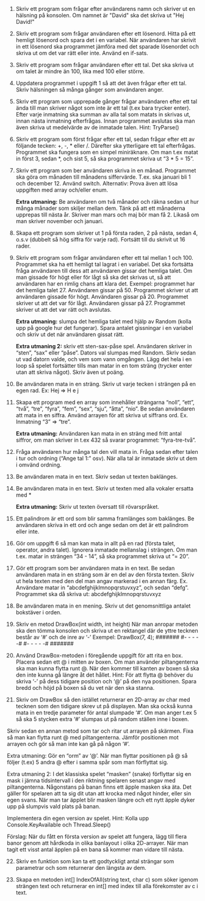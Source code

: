 1.	Skriv ett program som frågar efter användarens namn och skriver ut en hälsning på konsolen. Om namnet är "David" ska det skriva ut "Hej David!"

2.	Skriv ett program som frågar användaren efter ett lösenord. Hitta på ett hemligt lösenord och spara det i en variabel. När användaren har skrivit in ett lösenord ska programmet jämföra med det sparade lösenordet och skriva ut om det var rätt eller inte. Använd en if-sats.

3.	Skriv ett program som frågar användaren efter ett tal. Det ska skriva ut om talet är mindre än 100, lika med 100 eller större.

4.	Uppdatera programmet i uppgift 1 så att det även frågar efter ett tal. Skriv hälsningen så många gånger som användaren anger.

5.	Skriv ett program som upprepade gånger frågar användaren efter ett tal ända till man skriver något som inte är ett tal (t.ex bara trycker enter). Efter varje inmatning ska summan av alla tal som matats in skrivas ut, innan nästa inmatning efterfrågas. Innan programmet avslutas ska man även skriva ut medelvärde av de inmatade talen. Hint: TryParse()

6.	Skriv ett program som först frågar efter ett tal, sedan frågar efter ett av följande tecken: +, -, * eller /. Därefter ska ytterligare ett tal efterfrågas. Programmet ska fungera som en simpel miniräknare. Om man t.ex matat in först 3, sedan *, och sist 5, så ska programmet skriva ut “3 * 5 = 15”.

7.	Skriv ett program som ber användaren skriva in en månad. Programmet ska göra om månaden till månadens siffervärde. T.ex. ska januari bli 1 och december 12. Använd switch.
Alternativ: Prova även att lösa uppgiften med array och/eller enum.

    **Extra utmaning:** Be användaren om två månader och räkna sedan ut hur många månader som skiljer mellan dem. Tänk på att ett månaderna upprepas till nästa år. Skriver man mars och maj bör man få 2. Likaså om man skriver november och januari.

8.	Skapa ett program som skriver ut 1 på första raden, 2 på nästa, sedan 4, o.s.v (dubbelt så hög siffra för varje rad). Fortsätt till du skrivit ut 16 rader.

9.	Skriv ett program som frågar användaren efter ett tal mellan 1 och 100. Programmet ska ha ett hemligt tal lagrat i en variabel. Det ska fortsätta fråga användaren till dess att användaren gissar det hemliga talet. Om man gissade för högt eller för lågt så ska det skrivas ut, så att användaren har en rimlig chans att klara det.
Exempel: programmet har det hemliga talet 27. Användaren gissar på 50. Programmet skriver ut att användaren gissade för högt. Användaren gissar på 20. Programmet skriver ut att det var för lågt. Användaren gissar på 27. Programmet skriver ut att det var rätt och avslutas.

    **Extra utmaning:** slumpa det hemliga talet med hjälp av Random (kolla upp på google hur det fungerar). Spara antalet gissningar i en variabel och skriv ut det när användaren gissat rätt.

    **Extra utmaning 2:** skriv ett sten-sax-påse spel. Användaren skriver in “sten”, “sax” eller “påse”. Dators val slumpas med Random. Skriv sedan ut vad datorn valde, och vem som vann omgången. Lägg det hela i en loop så spelet fortsätter tills man matar in en tom sträng (trycker enter utan att skriva något). Skriv även ut poäng.
    
10.	Be användaren mata in en sträng. Skriv ut varje tecken i strängen på en egen rad.
Ex: Hej =>
H
e
j

11.	Skapa ett program med en array som innehåller strängarna “noll”, “ett”, “två”, “tre”, “fyra”, “fem”, “sex”, “sju”, “åtta”, “nio”. Be sedan användaren att mata in en siffra. Använd arrayen för att skriva ut siffrans ord. Ex. Inmatning “3” => “tre”.

    **Extra utmaning:** Användaren kan mata in en sträng med fritt antal siffror, om man skriver in t.ex 432 så svarar programmet: “fyra-tre-två”.

12.	Fråga användaren hur många tal den vill mata in. Fråga sedan efter talen i tur och ordning (“Ange tal 1:” osv). När alla tal är inmatade skriv ut dem i omvänd ordning.

13.	Be användaren mata in en text. Skriv sedan ut texten baklänges.

14.	Be användaren mata in en text. Skriv ut texten med alla vokaler ersatta med *

    **Extra utmaning:** Skriv ut texten översatt till rövarspråket.

15.	Ett palindrom är ett ord som blir samma framlänges som baklänges. Be användaren skriva in ett ord och ange sedan om det är ett palindrom eller inte.

16.	Gör om uppgift 6 så man kan mata in allt på en rad (första talet, operator, andra talet). Ignorera inmatade mellanslag i strängen. Om man t.ex. matar in strängen 
“34 - 14”, så ska programmet skriva ut “= 20”.

17.	Gör ett program som ber användaren mata in en text. Be sedan användaren mata in en sträng som är en del av den första texten. Skriv ut hela texten med den del man angav markerad i en annan färg. Ex. Användare matar in “abcdefghijklmnopqrstuvxyz”, och sedan “defg”. Programmet ska då skriva ut:
abcdefghijklmnopqrstuvxyz

18.	Be användaren mata in en mening. Skriv ut det genomsnittliga antalet bokstäver i orden.

19.	Skriv en metod DrawBox(int width, int height)
När man anropar metoden ska den tömma konsolen och skriva ut en rektangel där de yttre tecknen består av ‘#’ och de inre av ‘-’
Exempel: DrawBox(7, 4);
#######
#- - - - -#
#- - - - -#
#######

20.	Använd DrawBox-metoden i föregående uppgift för att rita en box. Placera sedan ett @ i mitten av boxen. Om man använder piltangenterna ska man kunna flytta runt @. 
När den kommer till kanten av boxen så ska den inte kunna gå längre åt det hållet.
Hint: För att flytta @ behöver du skriva ‘-’ på dess tidigare position och ‘@’ på den nya positionen. Spara bredd och höjd på boxen så du vet när den ska stanna.

21.	Skriv om DrawBox så den istället returnerar en 2D-array av char med tecknen som den tidigare skrev ut på displayen. Man ska också kunna mata in en tredje parameter för antal slumpade ‘#’. Om man anger t.ex 5 så ska 5 stycken extra ‘#’ slumpas ut på random ställen inne i boxen. 

Skriv sedan en annan metod som tar och ritar ut arrayen på skärmen. Fixa så man kan flytta runt @ med piltangenterna. Jämför positionen mot arrayen och gör så man inte kan gå på någon ‘#’.

Extra utmaning: Gör en “orm” av ‘@’. När man flyttar positionen på @ så följer (t.ex) 5 andra @ efter i samma spår som man förflyttat sig.

Extra utmaning 2: I det klassiska spelet “masken” (snake) förflyttar sig en mask i jämna tidsintervall i den riktning spelaren senast angav med piltangenterna. Någonstans på banan finns ett äpple masken ska äta. Det gäller för spelaren att ta sig dit utan att krocka med något hinder, eller sin egen svans. När man tar äpplet blir masken längre och ett nytt äpple dyker upp på slumpvis vald plats på banan.

Implementera din egen version av spelet.
Hint: Kolla upp Console.KeyAvailable och Thread.Sleep()

Förslag: När du fått en första version av spelet att fungera, lägg till flera banor genom att hårdkoda in olika banlayout i olika 2D-arrayer. När man tagit ett visst antal äpplen på en bana så kommer man vidare till nästa.

22.	Skriv en funktion som kan ta ett godtyckligt antal strängar som parametrar och som returnerar den längsta av dem.

23.	Skapa en metoden int[] IndexOfAll(string text, char c) som söker igenom strängen text och returnerar en int[] med index till alla förekomster av c i text.
